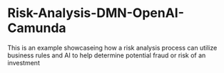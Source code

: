 # Risk-Analysis-DMN-OpenAI-Camunda
This is an example showcaseing how a risk analysis process can utilize business rules and AI to help determine potential fraud or risk of an investment
